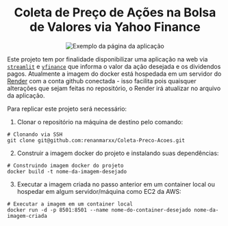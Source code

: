 # <center> Coleta de Preço de Ações na Bolsa de Valores via Yahoo Finance </center>

<div style="text-align: center;">
    <img src = "https://lh3.googleusercontent.com/pw/AP1GczMxJVr2aLXf4duL70EG377ygdTF9JRJUVSBGaiOZW6nmLqCXIE-_NgRTORgmrLRIYvsZeM89poqgiJt9dh9OljgaTGh2LCMJRLQRE0nsGW6LXwAsu70IdxQiE2J4L_vZ_8yMUFdZLXyxqU4CMyp76zJ=w748-h601-s-no-gm?authuser=0" alt = "Exemplo da página da aplicação" />
</div>

Este projeto tem por finalidade disponibilizar uma aplicação na web via [`streamlit`](https://streamlit.io/) e [`yfinance`](https://finance.yahoo.com/) que informa o valor da ação desejada e os dividendos pagos.
Atualmente a imagem do docker está hospedada em um servidor do [Render](render.com) com a conta github conectada - isso facilita pois quaisquer alterações que sejam feitas no repositório, o Render irá atualizar no arquivo da aplicação.

Para replicar este projeto será necessário: 

1. Clonar o repositório na máquina de destino pelo comando: 
```
# Clonando via SSH
git clone git@github.com:renanmarxx/Coleta-Preco-Acoes.git
```

2. Construir a imagem docker do projeto e instalando suas dependências:
```
# Construindo imagem docker do projeto
docker build -t nome-da-imagem-desejado
```

3. Executar a imagem criada no passo anterior em um container local ou hospedar em algum servidor/máquina como EC2 da AWS:
```
# Executar a imagem em um container local
docker run -d -p 8501:8501 --name nome-do-container-desejado nome-da-imagem-criada
```